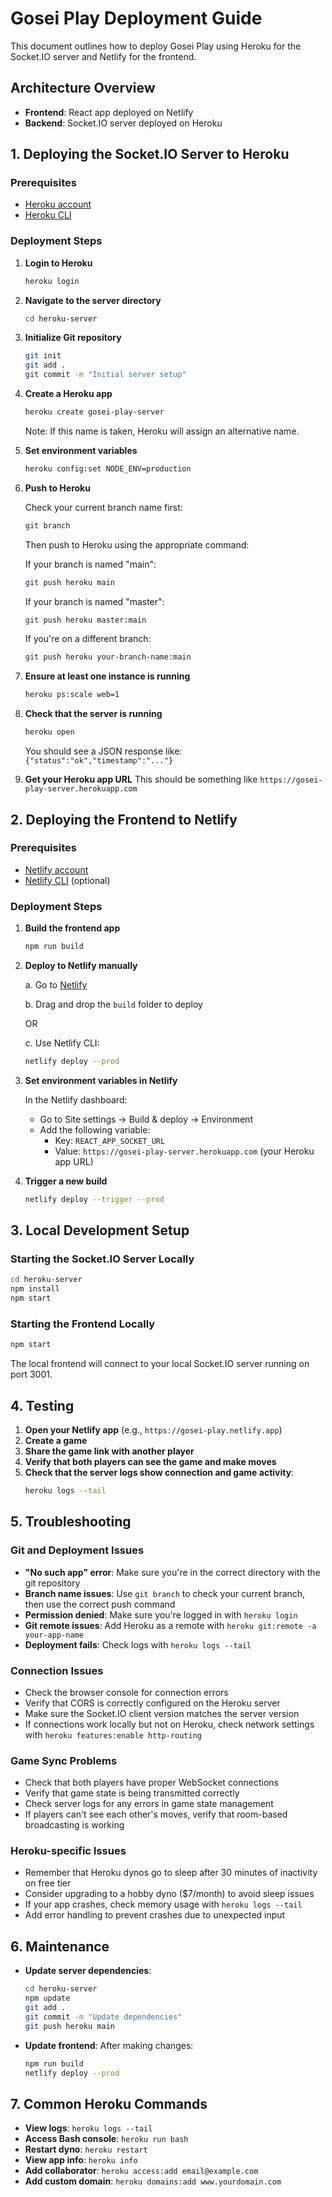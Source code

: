 # Gosei Play Deployment Guide

This document outlines how to deploy Gosei Play using Heroku for the Socket.IO server and Netlify for the frontend.

## Architecture Overview

- **Frontend**: React app deployed on Netlify
- **Backend**: Socket.IO server deployed on Heroku

## 1. Deploying the Socket.IO Server to Heroku

### Prerequisites

- [Heroku account](https://signup.heroku.com/)
- [Heroku CLI](https://devcenter.heroku.com/articles/heroku-cli)

### Deployment Steps

1. **Login to Heroku**
   ```bash
   heroku login
   ```

2. **Navigate to the server directory**
   ```bash
   cd heroku-server
   ```

3. **Initialize Git repository**
   ```bash
   git init
   git add .
   git commit -m "Initial server setup"
   ```

4. **Create a Heroku app**
   ```bash
   heroku create gosei-play-server
   ```
   Note: If this name is taken, Heroku will assign an alternative name.

5. **Set environment variables**
   ```bash
   heroku config:set NODE_ENV=production
   ```

6. **Push to Heroku**

   Check your current branch name first:
   ```bash
   git branch
   ```

   Then push to Heroku using the appropriate command:

   If your branch is named "main":
   ```bash
   git push heroku main
   ```

   If your branch is named "master":
   ```bash
   git push heroku master:main
   ```

   If you're on a different branch:
   ```bash
   git push heroku your-branch-name:main
   ```

7. **Ensure at least one instance is running**
   ```bash
   heroku ps:scale web=1
   ```

8. **Check that the server is running**
   ```bash
   heroku open
   ```
   You should see a JSON response like: `{"status":"ok","timestamp":"..."}`

9. **Get your Heroku app URL**
   This should be something like `https://gosei-play-server.herokuapp.com`

## 2. Deploying the Frontend to Netlify

### Prerequisites

- [Netlify account](https://app.netlify.com/signup)
- [Netlify CLI](https://docs.netlify.com/cli/get-started/) (optional)

### Deployment Steps

1. **Build the frontend app**
   ```bash
   npm run build
   ```

2. **Deploy to Netlify manually**
   
   a. Go to [Netlify](https://app.netlify.com/)
   
   b. Drag and drop the `build` folder to deploy
   
   OR
   
   c. Use Netlify CLI:
   ```bash
   netlify deploy --prod
   ```

3. **Set environment variables in Netlify**
   
   In the Netlify dashboard:
   - Go to Site settings → Build & deploy → Environment
   - Add the following variable:
     - Key: `REACT_APP_SOCKET_URL`
     - Value: `https://gosei-play-server.herokuapp.com` (your Heroku app URL)

4. **Trigger a new build**
   ```bash
   netlify deploy --trigger --prod
   ```

## 3. Local Development Setup

### Starting the Socket.IO Server Locally

```bash
cd heroku-server
npm install
npm start
```

### Starting the Frontend Locally

```bash
npm start
```

The local frontend will connect to your local Socket.IO server running on port 3001.

## 4. Testing

1. **Open your Netlify app** (e.g., `https://gosei-play.netlify.app`)
2. **Create a game**
3. **Share the game link with another player**
4. **Verify that both players can see the game and make moves**
5. **Check that the server logs show connection and game activity**:
   ```bash
   heroku logs --tail
   ```

## 5. Troubleshooting

### Git and Deployment Issues

- **"No such app" error**: Make sure you're in the correct directory with the git repository
- **Branch name issues**: Use `git branch` to check your current branch, then use the correct push command
- **Permission denied**: Make sure you're logged in with `heroku login`
- **Git remote issues**: Add Heroku as a remote with `heroku git:remote -a your-app-name`
- **Deployment fails**: Check logs with `heroku logs --tail`

### Connection Issues

- Check the browser console for connection errors
- Verify that CORS is correctly configured on the Heroku server
- Make sure the Socket.IO client version matches the server version
- If connections work locally but not on Heroku, check network settings with `heroku features:enable http-routing`

### Game Sync Problems

- Check that both players have proper WebSocket connections
- Verify that game state is being transmitted correctly
- Check server logs for any errors in game state management
- If players can't see each other's moves, verify that room-based broadcasting is working

### Heroku-specific Issues

- Remember that Heroku dynos go to sleep after 30 minutes of inactivity on free tier
- Consider upgrading to a hobby dyno ($7/month) to avoid sleep issues
- If your app crashes, check memory usage with `heroku logs --tail`
- Add error handling to prevent crashes due to unexpected input

## 6. Maintenance

- **Update server dependencies**:
  ```bash
  cd heroku-server
  npm update
  git add .
  git commit -m "Update dependencies"
  git push heroku main
  ```

- **Update frontend**:
  After making changes:
  ```bash
  npm run build
  netlify deploy --prod
  ```

## 7. Common Heroku Commands

- **View logs**: `heroku logs --tail`
- **Access Bash console**: `heroku run bash`
- **Restart dyno**: `heroku restart`
- **View app info**: `heroku info`
- **Add collaborator**: `heroku access:add email@example.com`
- **Add custom domain**: `heroku domains:add www.yourdomain.com` 